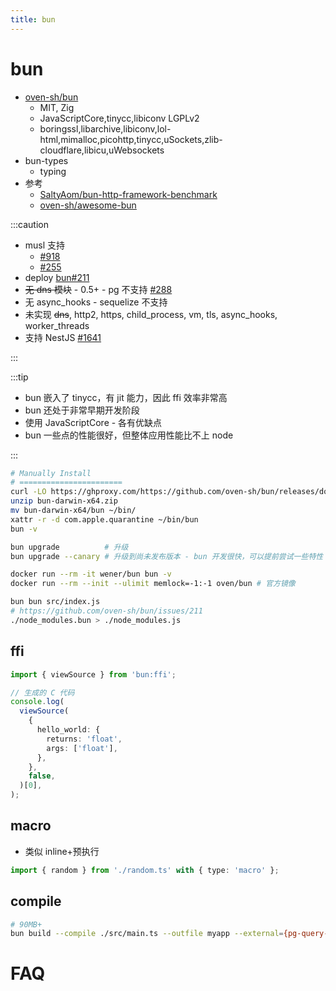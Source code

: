 ```yaml
---
title: bun
---
```


# bun

- [oven-sh/bun](https://github.com/oven-sh/bun)
  - MIT, Zig
  - JavaScriptCore,tinycc,libiconv LGPLv2
  - boringssl,libarchive,libiconv,lol-html,mimalloc,picohttp,tinycc,uSockets,zlib-cloudflare,libicu,uWebsockets
- bun-types
  - typing
- 参考
  - [SaltyAom/bun-http-framework-benchmark](https://github.com/SaltyAom/bun-http-framework-benchmark)
  - [oven-sh/awesome-bun](https://github.com/oven-sh/awesome-bun)

:::caution

- musl 支持
  - [#918](https://github.com/oven-sh/bun/issues/918)
  - [#255](https://github.com/oven-sh/bun/issues/255)
- deploy [bun#211](https://github.com/oven-sh/bun/issues/211)
- ~~无 dns 模块~~ - 0.5+ - pg 不支持 [#288](https://github.com/oven-sh/bun/issues/288)
- 无 async_hooks - sequelize 不支持
- 未实现 ~~dns~~, http2, https, child_process, vm, tls, async_hooks, worker_threads
- 支持 NestJS [#1641](https://github.com/oven-sh/bun/issues/1641)

:::

:::tip

- bun 嵌入了 tinycc，有 jit 能力，因此 ffi 效率非常高
- bun 还处于非常早期开发阶段
- 使用 JavaScriptCore - 各有优缺点
- bun 一些点的性能很好，但整体应用性能比不上 node

:::

```bash
# Manually Install
# =======================
curl -LO https://ghproxy.com/https://github.com/oven-sh/bun/releases/download/bun-v1.0.0/bun-darwin-x64.zip
unzip bun-darwin-x64.zip
mv bun-darwin-x64/bun ~/bin/
xattr -r -d com.apple.quarantine ~/bin/bun
bun -v

bun upgrade          # 升级
bun upgrade --canary # 升级到尚未发布版本 - bun 开发很快，可以提前尝试一些特性

docker run --rm -it wener/bun bun -v
docker run --rm --init --ulimit memlock=-1:-1 oven/bun # 官方镜像
```

```bash
bun bun src/index.js
# https://github.com/oven-sh/bun/issues/211
./node_modules.bun > ./node_modules.js
```

## ffi

```ts
import { viewSource } from 'bun:ffi';

// 生成的 C 代码
console.log(
  viewSource(
    {
      hello_world: {
        returns: 'float',
        args: ['float'],
      },
    },
    false,
  )[0],
);
```

## macro

- 类似 inline+预执行

```ts
import { random } from './random.ts' with { type: 'macro' };
```

## compile

```bash
# 90MB+
bun build --compile ./src/main.ts --outfile myapp --external={pg-query-stream,better-sqlite3,tedious,oracledb,mysql2,sqlite3,mysql} --external=@mikro-orm/{migrations,entity-generator,better-sqlite,sqlite,mariadb,mysql,mongodb,seeder}
```

# FAQ
